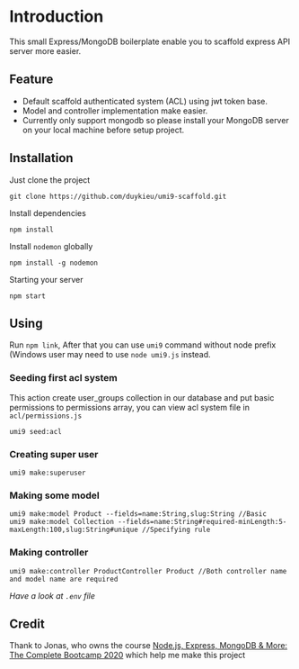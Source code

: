 # Introduction
This small Express/MongoDB boilerplate enable you to scaffold express API server more easier.

## Feature
- Default scaffold authenticated system (ACL) using jwt token base.
- Model and controller implementation make easier.
- Currently only support mongodb so please install your MongoDB server on your local machine before setup project.

## Installation

Just clone the project
```
git clone https://github.com/duykieu/umi9-scaffold.git
```

Install dependencies
```
npm install
```

Install `nodemon` globally

```
npm install -g nodemon
```

Starting your server
```
npm start
```

## Using
Run `npm link`, After that you can use `umi9` command without node prefix (Windows user may need to use `node umi9.js` instead.

### Seeding first acl system
This action create user_groups collection in our database and put basic permissions to permissions array, you can view acl system file in `acl/permissions.js`
```
umi9 seed:acl
```

### Creating super user
```
umi9 make:superuser
```

### Making some model
```
umi9 make:model Product --fields=name:String,slug:String //Basic
umi9 make:model Collection --fields=name:String#required-minLength:5-maxLength:100,slug:String#unique //Specifying rule
```

### Making controller
```
umi9 make:controller ProductController Product //Both controller name and model name are required
```

*Have a look at `.env` file*

## Credit
Thank to Jonas, who owns the course [Node.js, Express, MongoDB & More: The Complete Bootcamp 2020](https://www.udemy.com/course/nodejs-express-mongodb-bootcamp/) which help me make this project
